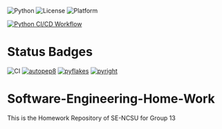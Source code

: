 ![Python](https://img.shields.io/badge/language-Python-blue)
![License](https://img.shields.io/badge/license-BSD--2--Clause-blue)
![Platform](https://img.shields.io/badge/platform-Linux-brightgreen)

[![Python CI/CD Workflow](https://github.com/SEGroup13/Software-Engineering-Home-Work/actions/workflows/.python-app.yml/badge.svg)](https://github.com/SEGroup13/Software-Engineering-Home-Work/actions/workflows/.python-app.yml)


# Status Badges

![CI](https://github.com/MarthalaSaiKavya/Software-Engineering-Home-Work/workflows/CI/badge.svg)
[![autopep8](https://img.shields.io/badge/code%20style-autopep8-brightgreen?style=flat-square&logo=python&logoColor=white)](https://github.com/MarthalaSaiKavya/Software-Engineering-Home-Work/actions)
[![pyflakes](https://img.shields.io/badge/linter-pyflakes-brightgreen?style=flat-square&logo=python&logoColor=white)](https://github.com/MarthalaSaiKavya/Software-Engineering-Home-Work/actions)
[![pyright](https://img.shields.io/badge/types-pyright-blue?style=flat-square&logo=python&logoColor=white)](https://github.com/MarthalaSaiKavya/Software-Engineering-Home-Work/actions)


# Software-Engineering-Home-Work
This is the Homework Repository of SE-NCSU for Group 13